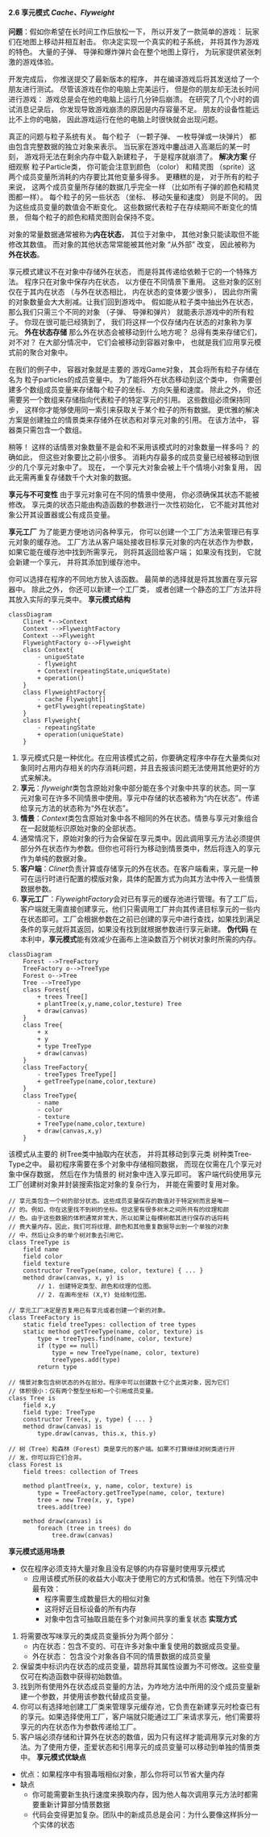 #### 2.6 享元模式 *Cache、Flyweight*
**问题**：假如你希望在长时间工作后放松一下， 所以开发了一款简单的游戏： 玩家们在地图上移动并相互射击。 你决定实现一个真实的粒子系统， 并将其作为游戏的特色。 大量的子弹、 导弹和爆炸弹片会在整个地图上穿行， 为玩家提供紧张刺激的游戏体验。

开发完成后， 你推送提交了最新版本的程序， 并在编译游戏后将其发送给了一个朋友进行测试。 尽管该游戏在你的电脑上完美运行， 但是你的朋友却无法长时间进行游戏： 游戏总是会在他的电脑上运行几分钟后崩溃。 在研究了几个小时的调试消息记录后， 你发现导致游戏崩溃的原因是内存容量不足。 朋友的设备性能远比不上你的电脑， 因此游戏运行在他的电脑上时很快就会出现问题。

真正的问题与粒子系统有关。 每个粒子 （一颗子弹、 一枚导弹或一块弹片） 都由包含完整数据的独立对象来表示。 当玩家在游戏中鏖战进入高潮后的某一时刻， 游戏将无法在剩余内存中载入新建粒子， 于是程序就崩溃了。
**解决方案**
仔细观察 粒子Particle类， 你可能会注意到颜色 （color） 和精灵图 （sprite）这两个成员变量所消耗的内存要比其他变量多得多。 更糟糕的是， 对于所有的粒子来说， 这两个成员变量所存储的数据几乎完全一样 （比如所有子弹的颜色和精灵图都一样）。
每个粒子的另一些状态 （坐标、 移动矢量和速度） 则是不同的。 因为这些成员变量的数值会不断变化。 这些数据代表粒子在存续期间不断变化的情景， 但每个粒子的颜色和精灵图则会保持不变。

对象的常量数据通常被称为**内在状态**， 其位于对象中， 其他对象只能读取但不能修改其数值。 而对象的其他状态常常能被其他对象 “从外部” 改变， 因此被称为**外在状态**。

享元模式建议不在对象中存储外在状态， 而是将其传递给依赖于它的一个特殊方法。 程序只在对象中保存内在状态， 以方便在不同情景下重用。 这些对象的区别仅在于其内在状态 （与外在状态相比， 内在状态的变体要少很多）， 因此你所需的对象数量会大大削减。让我们回到游戏中。 假如能从粒子类中抽出外在状态， 那么我们只需三个不同的对象 （子弹、 导弹和弹片） 就能表示游戏中的所有粒子。 你现在很可能已经猜到了， 我们将这样一个仅存储内在状态的对象称为享元。
**外在状态存储**
那么外在状态会被移动到什么地方呢？ 总得有类来存储它们， 对不对？ 在大部分情况中， 它们会被移动到容器对象中， 也就是我们应用享元模式前的聚合对象中。

在我们的例子中， 容器对象就是主要的 游戏Game对象， 其会将所有粒子存储在名为 粒子particles的成员变量中。 为了能将外在状态移动到这个类中， 你需要创建多个数组成员变量来存储每个粒子的坐标、 方向矢量和速度。 除此之外， 你还需要另一个数组来存储指向代表粒子的特定享元的引用。 这些数组必须保持同步， 这样你才能够使用同一索引来获取关于某个粒子的所有数据。
更优雅的解决方案是创建独立的情景类来存储外在状态和对享元对象的引用。 在该方法中， 容器类只需包含一个数组。

稍等！ 这样的话情景对象数量不是会和不采用该模式时的对象数量一样多吗？ 的确如此， 但这些对象要比之前小很多。 消耗内存最多的成员变量已经被移动到很少的几个享元对象中了。 现在， 一个享元大对象会被上千个情境小对象复用， 因此无需再重复存储数千个大对象的数据。

**享元与不可变性**
由于享元对象可在不同的情景中使用， 你必须确保其状态不能被修改。 享元类的状态只能由构造函数的参数进行一次性初始化， 它不能对其他对象公开其设置器或公有成员变量。

**享元工厂**
为了能更方便地访问各种享元， 你可以创建一个工厂方法来管理已有享元对象的缓存池。 工厂方法从客户端处接收目标享元对象的内在状态作为参数， 如果它能在缓存池中找到所需享元， 则将其返回给客户端； 如果没有找到， 它就会新建一个享元， 并将其添加到缓存池中。

你可以选择在程序的不同地方放入该函数。 最简单的选择就是将其放置在享元容器中。 除此之外， 你还可以新建一个工厂类， 或者创建一个静态的工厂方法并将其放入实际的享元类中。
**享元模式结构**
```mermaid
classDiagram
	Clinet *-->Context
	Context -->FlyweightFactory
	Context -->Flyweight
	FlyweightFactory o-->Flyweight
	class Context{
		- unigueState
		- flyweight
		+ Context(repeatingState,uniqueState)
		+ operation()
	}
	class FlyweightFactory{
		- cache Flyweight[]
		+ getFlyweight(repeatingState)
	}
	class Flyweight{
		- repeatingState
		+ operation(uniqueState)
	}
```
1. 享元模式只是一种优化。在应用该模式之前，你要确定程序中存在大量类似对象同时占用内存相关的内存消耗问题，并且去报该问题无法使用其他更好的方式来解决。
2. **享元**：*flyweight*类包含原始对象中部分能在多个对象中共享的状态。同一享元对象可在许多不同情景中使用。享元中存储的状态被称为“内在状态”。传递给享元方法的状态称为“外在状态”。
3. **情景**：*Context*类包含原始对象中各不相同的外在状态。情景与享元对象组合在一起就能标识原始对象的全部状态。
4. 通常情况下，原始对象的行为会保留在享元类中。因此调用享元方法必须提供部分外在状态作为参数。但你也可将行为移动到情景类中，然后将连入的享元作为单纯的数据对象。
5. **客户端**：*Clinet*负责计算或存储享元的外在状态。在客户端看来，享元是一种可在运行时进行配置的模版对象，具体的配置方式为向其方法中传入一些情景数据参数。
6. **享元工厂**：*FlyweightFactory*会对已有享元的缓存池进行管理。有了工厂后，客户端就无需直接创建享元，他们只需调用工厂并向其传递目标享元的一些内在状态即可。工厂会根据参数在之前已创建的享元中进行查找，如果找到满足条件的享元就将其返回，如果没有找到就根据参数进行享元新建。
**伪代码**
在本利中，**享元模式**能有效减少在画布上渲染数百万个树状对象时所需的内存。
```mermaid
classDiagram
	Forest -->TreeFactory
	TreeFactory o-->TreeType
	Forest o-->Tree
	Tree -->TreeType
	class Forest{
		+ trees Tree[]
		+ plantTree(x,y,name,color,testure) Tree
		+ draw(canvas)
	}
	class Tree{
		+ x
		+ y
		+ type TreeType
		+ draw(canvas)
	}
	class TreeFactory{
		- treeTypes TreeType[]
		+ getTreeType(name,color,texture)
	}
	class TreeType{
		- name
		- color
		- texture
		+ TreeType(name,color,texture)
		+ draw(canvas,x,y)
	}
```
该模式从主要的 树Tree类中抽取内在状态， 并将其移动到享元类 树种类Tree­Type之中。
最初程序需要在多个对象中存储相同数据， 而现在仅需在几个享元对象中保存数据， 然后在作为情景的 树对象中连入享元即可。 客户端代码使用享元工厂创建树对象并封装搜索指定对象的复杂行为， 并能在需要时复用对象。
```pseudocode
// 享元类包含一个树的部分状态。这些成员变量保存的数值对于特定树而言是唯一
// 的。例如，你在这里找不到树的坐标。但这里有很多树木之间所共有的纹理和颜
// 色。由于这些数据的体积通常非常大，所以如果让每棵树都其进行保存的话将耗
// 费大量内存。因此，我们可将纹理、颜色和其他重复数据导出到一个单独的对象
// 中，然后让众多的单个树对象去引用它。
class TreeType is
    field name
    field color
    field texture
    constructor TreeType(name, color, texture) { ... }
    method draw(canvas, x, y) is
        // 1. 创建特定类型、颜色和纹理的位图。
        // 2. 在画布坐标 (X,Y) 处绘制位图。

// 享元工厂决定是否复用已有享元或者创建一个新的对象。
class TreeFactory is
    static field treeTypes: collection of tree types
    static method getTreeType(name, color, texture) is
        type = treeTypes.find(name, color, texture)
        if (type == null)
            type = new TreeType(name, color, texture)
            treeTypes.add(type)
        return type

// 情景对象包含树状态的外在部分。程序中可以创建数十亿个此类对象，因为它们
// 体积很小：仅有两个整型坐标和一个引用成员变量。
class Tree is
    field x,y
    field type: TreeType
    constructor Tree(x, y, type) { ... }
    method draw(canvas) is
        type.draw(canvas, this.x, this.y)

// 树（Tree）和森林（Forest）类是享元的客户端。如果不打算继续对树类进行开
// 发，你可以将它们合并。
class Forest is
    field trees: collection of Trees

    method plantTree(x, y, name, color, texture) is
        type = TreeFactory.getTreeType(name, color, texture)
        tree = new Tree(x, y, type)
        trees.add(tree)

    method draw(canvas) is
        foreach (tree in trees) do
            tree.draw(canvas)
```
**享元模式适用场景**
 - 仅在程序必须支持大量对象且没有足够的内存容量时使用享元模式
 	- 应用该模式所获的收益大小取决于使用它的方式和情景。他在下列情况中最有效：
 		- 程序需要生成数量巨大的相似对象
 		- 这将好近目标设备的所有内存
 		- 对象中包含可抽取且能在多个对象间共享的重复状态
 **实现方式**
 1. 将需要改写味享元的类成员变量拆分为两个部分：
 	- 内在状态：包含不变的、可在许多对象中重复使用的数据成员变量。
 	- 外在状态： 包含没个对象各自不同的情景数据的成员变量
 2. 保留类中标识内在状态的成员变量，碧昂将其属性设置为不可修改。这些变量仅可在构造函数中获得初始数值。
 3. 找到所有使用外在状态成员变量的方法，为咋地方法中所用的没个成员变量新建一个参数，并使用该参数代替成员变量。
 4. 你可以有选择地创建工厂类来管理享元缓存池，它负责在新建享元时检查已有的享元。如果选择使用工厂，客户端就只能通过工厂来请求享元，他们需要将享元的内在状态作为参数传递给工厂。
 5. 客户端必须存储和计算外在状态的数值，因为只有这样才能调用享元对象的方法。为了使用方便，歪爱状态和引用享元的成员变量可以移动到单独的情景类中。
**享元模式优缺点**
 - 优点：如果程序中有狠毒哦相似对象，那么你将可以节省大量内存
 - 缺点
 	- 你可能需要新生执行速度来换取内存，因为他人每次调用享元方法时都需要重新计算部分情景数据
 	- 代码会变得更加复杂。团队中的新成员总是会问：为什么要像这样拆分一个实体的状态